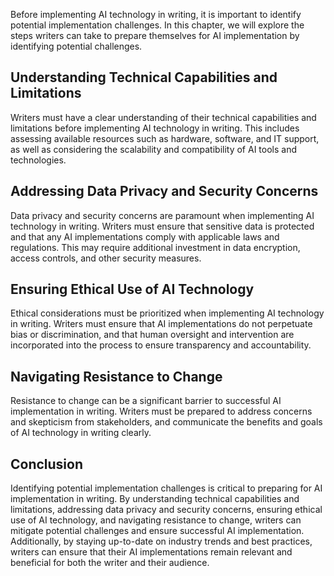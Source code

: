 
Before implementing AI technology in writing, it is important to identify potential implementation challenges. In this chapter, we will explore the steps writers can take to prepare themselves for AI implementation by identifying potential challenges.

Understanding Technical Capabilities and Limitations
----------------------------------------------------

Writers must have a clear understanding of their technical capabilities and limitations before implementing AI technology in writing. This includes assessing available resources such as hardware, software, and IT support, as well as considering the scalability and compatibility of AI tools and technologies.

Addressing Data Privacy and Security Concerns
---------------------------------------------

Data privacy and security concerns are paramount when implementing AI technology in writing. Writers must ensure that sensitive data is protected and that any AI implementations comply with applicable laws and regulations. This may require additional investment in data encryption, access controls, and other security measures.

Ensuring Ethical Use of AI Technology
-------------------------------------

Ethical considerations must be prioritized when implementing AI technology in writing. Writers must ensure that AI implementations do not perpetuate bias or discrimination, and that human oversight and intervention are incorporated into the process to ensure transparency and accountability.

Navigating Resistance to Change
-------------------------------

Resistance to change can be a significant barrier to successful AI implementation in writing. Writers must be prepared to address concerns and skepticism from stakeholders, and communicate the benefits and goals of AI technology in writing clearly.

Conclusion
----------

Identifying potential implementation challenges is critical to preparing for AI implementation in writing. By understanding technical capabilities and limitations, addressing data privacy and security concerns, ensuring ethical use of AI technology, and navigating resistance to change, writers can mitigate potential challenges and ensure successful AI implementation. Additionally, by staying up-to-date on industry trends and best practices, writers can ensure that their AI implementations remain relevant and beneficial for both the writer and their audience.
